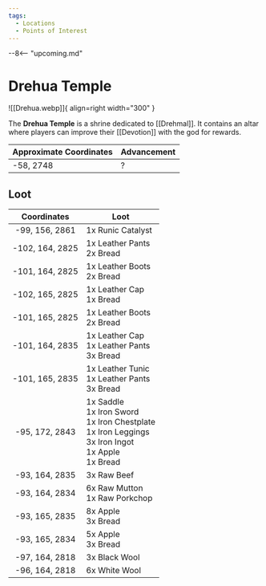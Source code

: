 ```yaml
---
tags:
  - Locations
  - Points of Interest
---
```


--8<-- "upcoming.md"

# Drehua Temple

![[Drehua.webp]]{ align=right width="300" }

The **Drehua Temple** is a shrine dedicated to [[Drehmal]]. It contains an altar where players can improve their [[Devotion]] with the god for rewards.

| **Approximate Coordinates** | **Advancement** |
| ----------------------- | ----------- |
| -58, 2748               | ?           |

## Loot

| **Coordinates** | **Loot**                                                                                                            |
| :-------------: | ------------------------------------------------------------------------------------------------------------------- |
| -99, 156, 2861  | 1x Runic Catalyst                                                                                                   |
| -102, 164, 2825 | 1x Leather Pants <br>2x Bread                                                                                       |
| -101, 164, 2825 | 1x Leather Boots <br>2x Bread                                                                                       |
| -102, 165, 2825 | 1x Leather Cap <br>1x Bread                                                                                         |
| -101, 165, 2825 | 1x Leather Boots <br>2x Bread                                                                                       |
| -101, 164, 2835 | 1x Leather Cap <br>1x Leather Pants <br>3x Bread                                                                    |
| -101, 165, 2835 | 1x Leather Tunic <br>1x Leather Pants <br>3x Bread                                                                  |
| -95, 172, 2843  | 1x Saddle <br>1x Iron Sword <br>1x Iron Chestplate <br>1x Iron Leggings <br>3x Iron Ingot <br>1x Apple <br>1x Bread |
| -93, 164, 2835  | 3x Raw Beef                                                                                                         |
| -93, 164, 2834  | 6x Raw Mutton <br>1x Raw Porkchop                                                                                   |
| -93, 165, 2835  | 8x Apple <br>3x Bread                                                                                               |
| -93, 165, 2834  | 5x Apple <br>3x Bread                                                                                               |
| -97, 164, 2818  | 3x Black Wool                                                                                                       |
| -96, 164, 2818  | 6x White Wool                                                                                                       |
